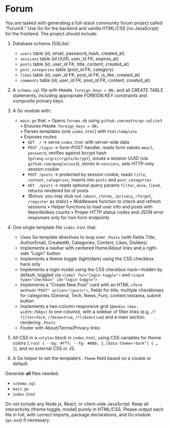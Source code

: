 # Forum

You are tasked with generating a full-stack community forum project called “ForumX.” Use Go for the backend and vanilla HTML/CSS (no JavaScript) for the frontend. The project should include:

1. Database schema (SQLite):
   - `users` table (id, email, password_hash, created_at)
   - `sessions` table (id UUID, user_id FK, expires_at)
   - `posts` table (id, user_id FK, title, content, created_at)
   - `post_categories` table (post_id FK, category)
   - `likes` table (id, user_id FK, post_id FK, is_like, created_at)
   - `comments` table (id, user_id FK, post_id FK, content, created_at)

2. A `schema.sql` file with `PRAGMA foreign_keys = ON;` and all CREATE TABLE statements, including appropriate FOREIGN KEY constraints and composite primary keys.

3. A Go module with:
   - `main.go` that:
     • Opens `forumx.db` using `github.com/mattn/go-sqlite3`  
     • Ensures `PRAGMA foreign_keys = ON;`  
     • Parses templates (one `index.html`) with `html/template`  
     • Exposes routes:
       - `GET  /`              → serve `index.html` with server-side data  
       - `POST /login`         → form-POST handler, reads form values `email`, `password`, verifies against bcrypt hash (`golang.org/x/crypto/bcrypt`), issues a session UUID (via `github.com/google/uuid`), stores in `sessions`, sets HTTP-only session cookie
       - `POST /posts`         → protected by session cookie, reads `title`, `content`, `categories`, inserts into `posts` and `post_categories`
       - `GET  /posts`         → reads optional query params `filter`, `mine`, `liked`, returns rendered list of posts
       - (Bonus: you may stub out `/about`, `/terms`, `/privacy`, `/forgot`, `/register` as static)
     • Middleware function to check and refresh sessions
     • Helper functions to load user info and posts with likes/dislikes counts
     • Proper HTTP status codes and JSON error responses only for non‐form endpoints

4. One single template file `index.html` that:
   - Uses Go template directives to loop over `.Posts` (with fields Title, AuthorEmail, CreatedAt, Categories, Content, Likes, Dislikes)
   - Implements a navbar with centered Home/About links and a right-side “Login” button
   - Implements a theme toggle (light/dark) using the CSS checkbox hack only
   - Implements a login modal using the CSS checkbox hack—hidden by default, toggled via `<label for="login-toggle">` and `<input type="checkbox" id="login-toggle">`
   - Implements a “Create New Post” card with an HTML `<form method="POST" action="/posts">`, fields for title, multiple checkboxes for categories (General, Tech, News, Fun), content textarea, submit button
   - Implements a two-column responsive grid (`@media (max-width:768px)` to one column), with a sidebar of filter links (e.g. `/?filter=Tech`, `/?mine=true`, `/?liked=true`) and a main section rendering `.Posts`
   - Footer with About/Terms/Privacy links

5. All CSS in a `<style>` block in `index.html`, using CSS variables for theme colors (`:root { --bg: #fff; --fg: #000; }`, `[data-theme="dark"] { … }`), and no external CSS or JS.

6. A Go helper to set the template’s `.Theme` field based on a cookie or default.

Generate **all** files needed:
- `schema.sql`
- `main.go`
- `index.html`

Do not include any Node.js, React, or client-side JavaScript. Keep all interactivity (theme toggle, modal) purely in HTML/CSS. Please output each file in full, with correct imports, package declarations, and Go module (`go.mod`) if necessary.
